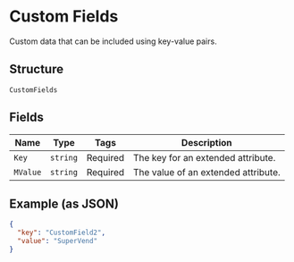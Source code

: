 
# Custom Fields

Custom data that can be included using key-value pairs.

## Structure

`CustomFields`

## Fields

| Name | Type | Tags | Description |
|  --- | --- | --- | --- |
| `Key` | `string` | Required | The key for an extended attribute. |
| `MValue` | `string` | Required | The value of an extended attribute. |

## Example (as JSON)

```json
{
  "key": "CustomField2",
  "value": "SuperVend"
}
```

